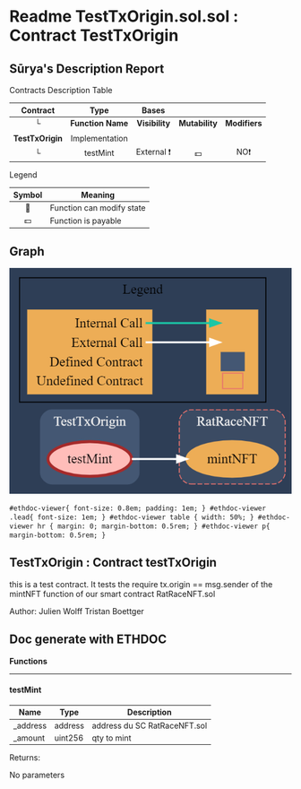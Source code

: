 # Readme TestTxOrigin.sol.sol : Contract TestTxOrigin

## Sūrya's Description Report

 Contracts Description Table


|  Contract  |         Type        |       Bases      |                  |                 |
|:----------:|:-------------------:|:----------------:|:----------------:|:---------------:|
|     └      |  **Function Name**  |  **Visibility**  |  **Mutability**  |  **Modifiers**  |
||||||
| **TestTxOrigin** | Implementation |  |||
| └ | testMint | External ❗️ |  💵 |NO❗️ |


 Legend

|  Symbol  |  Meaning  |
|:--------:|-----------|
|    🛑    | Function can modify state |
|    💵    | Function is payable |

## Graph
![](https://github.com/jw418/Meta-Trader-Society/blob/main/graphTestTxOrigin.PNG)


    #ethdoc-viewer{ font-size: 0.8em; padding: 1em; } #ethdoc-viewer .lead{ font-size: 1em; } #ethdoc-viewer table { width: 50%; } #ethdoc-viewer hr { margin: 0; margin-bottom: 0.5rem; } #ethdoc-viewer p{ margin-bottom: 0.5rem; }

## TestTxOrigin : Contract testTxOrigin

this is a test contract. It tests the require tx.origin == msg.sender of the mintNFT function of our smart contract RatRaceNFT.sol

Author: Julien Wolff Tristan Boettger

## Doc generate with ETHDOC
  

**Functions**

* * *

#### testMint

| Name     | Type    | Description                  |
|----------|---------|------------------------------|
| _address | address | address du SC RatRaceNFT.sol |
| _amount  | uint256 | qty to mint                  |


Returns:

No parameters